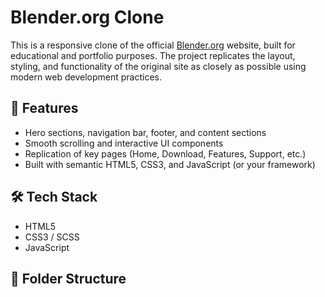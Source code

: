 # Blender.org Clone

This is a responsive clone of the official [Blender.org](https://www.blender.org) website, built for educational and portfolio purposes. The project replicates the layout, styling, and functionality of the original site as closely as possible using modern web development practices.

## 🚀 Features

- Hero sections, navigation bar, footer, and content sections
- Smooth scrolling and interactive UI components
- Replication of key pages (Home, Download, Features, Support, etc.)
- Built with semantic HTML5, CSS3, and JavaScript (or your framework)

## 🛠️ Tech Stack

- HTML5
- CSS3 / SCSS
- JavaScript 

## 📁 Folder Structure

